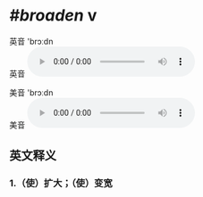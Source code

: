 # ***\#broaden*** v
英音 'brɔːdn  
英音
<audio src="./media/broaden1_AAC.aac" controls="controls"></audio>

美音 'brɔːdn  
美音
<audio src="./media/broaden2_AAC.aac" controls="controls"></audio>



  

英文释义
---
### 1.**（使）扩大；（使）变宽**  


